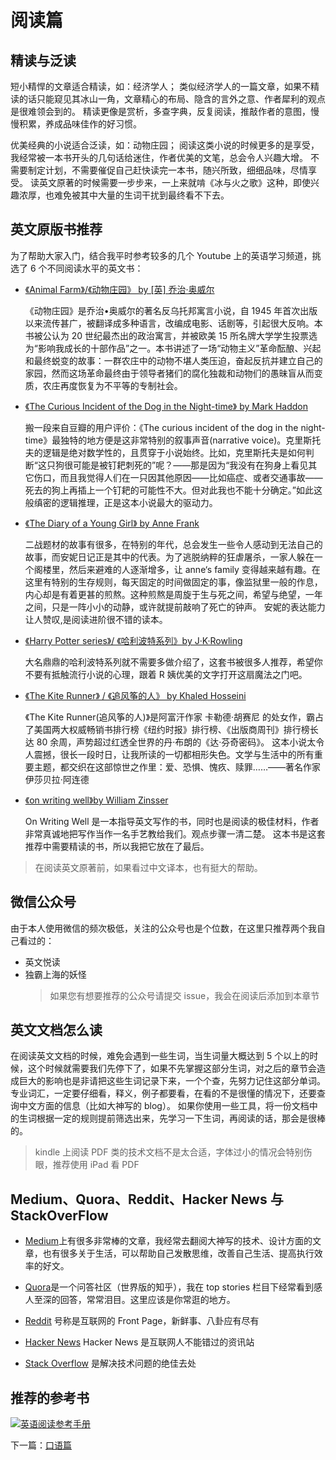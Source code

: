 # 阅读篇

## 精读与泛读

短小精悍的文章适合精读，如：经济学人；
类似经济学人的一篇文章，如果不精读的话只能窥见其冰山一角，文章精心的布局、隐含的言外之意、作者犀利的观点是很难领会到的。
精读更像是赏析，多查字典，反复阅读，推敲作者的意图，慢慢积累，养成品味佳作的好习惯。

优美经典的小说适合泛读，如：动物庄园；
阅读这类小说的时候更多的是享受，我经常被一本书开头的几句话给迷住，作者优美的文笔，总会令人兴趣大增。
不需要制定计划，不需要催促自己赶快读完一本书，随兴所致，细细品味，尽情享受。
读英文原著的时候需要一步步来，一上来就啃《冰与火之歌》这种，即使兴趣浓厚，也难免被其中大量的生词干扰到最终看不下去。

## 英文原版书推荐

为了帮助大家入门，结合我平时参考较多的几个 Youtube 上的英语学习频道，挑选了 6 个不同阅读水平的英文书：

- [《Animal Farm》/《动物庄园》 by [英] 乔治·奥威尔 ](https://book.douban.com/subject/10956502/)

  《动物庄园》是乔治•奥威尔的著名反乌托邦寓言小说，自 1945 年首次出版以来流传甚广，被翻译成多种语言，改编成电影、话剧等，引起很大反响。本书被公认为 20 世纪最杰出的政治寓言，并被欧美 15 所名牌大学学生投票选为“影响我成长的十部作品”之一。本书讲述了一场“动物主义”革命酝酿、兴起和最终蜕变的故事：一群农庄中的动物不堪人类压迫，奋起反抗并建立自己的家园，然而这场革命最终由于领导者猪们的腐化独裁和动物们的愚昧盲从而变质，农庄再度恢复为不平等的专制社会。

- [《The Curious Incident of the Dog in the Night-time》 by Mark Haddon ](https://book.douban.com/subject/23546652/)

  搬一段来自豆瓣的用户评价：《The curious incident of the dog in the night-time》最独特的地方便是这非常特别的叙事声音(narrative voice)。克里斯托夫的逻辑是绝对数学性的，且贯穿于小说始终。比如，克里斯托夫是如何判断“这只狗很可能是被钉耙刺死的”呢？——那是因为“我没有在狗身上看见其它伤口，而且我觉得人们在一只因其他原因——比如癌症、或者交通事故——死去的狗上再插上一个钉耙的可能性不大。但对此我也不能十分确定。”如此这般缜密的逻辑推理，正是这本小说最大的驱动力。

- [《The Diary of a Young Girl》 by Anne Frank ](https://book.douban.com/subject/1341074/)

  二战题材的故事有很多，在特别的年代，总会发生一些令人感动到无法自己的故事，而安妮日记正是其中的代表。为了逃脱纳粹的狂虐屠杀，一家人躲在一个阁楼里，然后来避难的人逐渐增多，让 anne‘s family 变得越来越有趣。在这里有特别的生存规则，每天固定的时间做固定的事，像监狱里一般的作息，内心却是有着更甚的煎熬。这种煎熬是周旋于生与死之间，希望与绝望，一年之间，只是一阵小小的动静，或许就提前敲响了死亡的钟声。
  安妮的表达能力让人赞叹,是阅读进阶很不错的读本。

- [《Harry Potter series》/ 《哈利波特系列》by J·K·Rowling ](https://book.douban.com/subject/1340758/)

  大名鼎鼎的哈利波特系列就不需要多做介绍了，这套书被很多人推荐，希望你不要有抵触流行小说的心理，跟着 R 姨优美的文字打开这扇魔法之门吧。

- [《The Kite Runner》 / 《追风筝的人》 by Khaled Hosseini ](https://book.douban.com/subject/1772158/)

  《The Kite Runner(追风筝的人)》是阿富汗作家 卡勒德·胡赛尼 的处女作，霸占了美国两大权威畅销书排行榜《纽约时报》排行榜、《出版商周刊》排行榜长达 80 余周，声势超过红透全世界的丹·布朗的《达·芬奇密码》。
  这本小说太令人震撼，很长一段时日，让我所读的一切都相形失色。文学与生活中的所有重要主题，都交织在这部惊世之作里：爱、恐惧、愧疚、赎罪……——著名作家伊莎贝拉·阿连德

- [《on writing well》by William Zinsser ](https://book.douban.com/subject/4740002/)

  On Writing Well 是一本指导英文写作的书，同时也是阅读的极佳材料，作者非常真诚地把写作当作一名手艺教给我们。观点步骤一清二楚。
  这本书是这套推荐中需要精读的书，所以我把它放在了最后。

> 在阅读英文原著前，如果看过中文译本，也有挺大的帮助。

## 微信公众号

由于本人使用微信的频次极低，关注的公众号也是个位数，在这里只推荐两个我自己看过的：

- 英文悦读
- 独霸上海的妖怪
  > 如果您有想要推荐的公众号请提交 issue，我会在阅读后添加到本章节

## 英文文档怎么读

在阅读英文文档的时候，难免会遇到一些生词，当生词量大概达到 5 个以上的时候，这个时候就需要我们先停下了，如果不先掌握这部分生词，对之后的章节会造成巨大的影响也是非请把这些生词记录下来，一个个查，先努力记住这部分单词。
专业词汇，一定要仔细看，释义，例子都要看，在看的不是很懂的情况下，还要查询中文方面的信息（比如大神写的 blog）。
如果你使用一些工具，将一份文档中的生词根据一定的规则提前筛选出来，先学习一下生词，再阅读的话，那会是很棒的。

> kindle 上阅读 PDF 类的技术文档不是太合适，字体过小的情况会特别伤眼，推荐使用 iPad 看 PDF

## Medium、Quora、Reddit、Hacker News 与 StackOverFlow

- [Medium](https://www.medium.com)上有很多非常棒的文章，我经常去翻阅大神写的技术、设计方面的文章，也有很多关于生活，可以帮助自己发散思维，改善自己生活、提高执行效率的好文。

- [Quora](https://www.quora.com)是一个问答社区（世界版的知乎），我在 top stories 栏目下经常看到感人至深的回答，常常泪目。这里应该是你常逛的地方。

- [Reddit](https://www.reddit.com) 号称是互联网的 Front Page，新鲜事、八卦应有尽有

- [Hacker News](https://news.ycombinator.com/) Hacker News 是互联网人不能错过的资讯站

- [Stack Overflow](https://www.stackoverflow.com/) 是解决技术问题的绝佳去处

## 推荐的参考书

[![英语阅读参考手册](https://img3.doubanio.com/lpic/s4241556.jpg)](https://book.douban.com/subject/4720475/)

下一篇：[口语篇](5-speaking.md)
